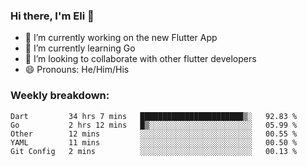 ### Hi there, I'm Eli 👋
- 🔭 I’m currently working on the new Flutter App
- 🌱 I’m currently learning Go
- 🦄 I’m looking to collaborate with other flutter developers
- 😄 Pronouns: He/Him/His

### Weekly breakdown:
<!--START_SECTION:waka-->
```text
Dart         34 hrs 7 mins   ███████████████████████▒░   92.83 % 
Go           2 hrs 12 mins   █▒░░░░░░░░░░░░░░░░░░░░░░░   05.99 % 
Other        12 mins         ░░░░░░░░░░░░░░░░░░░░░░░░░   00.55 % 
YAML         11 mins         ░░░░░░░░░░░░░░░░░░░░░░░░░   00.50 % 
Git Config   2 mins          ░░░░░░░░░░░░░░░░░░░░░░░░░   00.13 % 
```
<!--END_SECTION:waka-->
